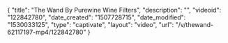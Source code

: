 {
    "title": "The Wand By Purewine Wine Filters",
    "description": "",
    "videoid": "122842780",
    "date_created": "1507728715",
    "date_modified": "1530033125",
    "type": "captivate",
    "layout": "video",
    "url": "\/v\/thewand-62117197-mp4\/122842780"
}